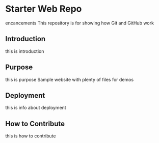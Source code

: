 # Starter Web Repo
encancements
This repository is for showing how Git and GitHub work
## Introduction
this is introduction
## Purpose
this is purpose
Sample website with plenty of files for demos
## Deployment
this is info about deployment
## How to Contribute
this is how to contribute
